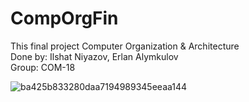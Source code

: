 # CompOrgFin <br>
This final project Computer Organization & Architecture<br>
Done by: Ilshat Niyazov, Erlan Alymkulov<br>
Group: COM-18

![ba425b833280daa7194989345eeaa144](https://user-images.githubusercontent.com/39675003/117410652-889bbc80-af34-11eb-8815-23a329f68377.png)
